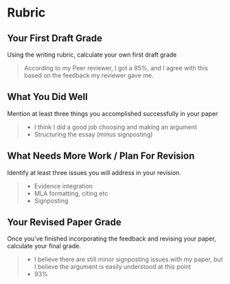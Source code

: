 # Rubric

## Your First Draft Grade  
Using the writing rubric, calculate your own first draft grade

> According to my Peer reviewer, I got a 85%, and I agree with this based on the feedback my reviewer gave me.

## What You Did Well
Mention at least three things you accomplished successfully in your paper

> - I think I did a good job choosing and making an argument
> - Structuring the essay (minus signposting)

## What Needs More Work / Plan For Revision
Identify at least three issues you will address in your revision.

> - Evidence integration
> - MLA formatting, citing etc
> - Signposting

## Your Revised Paper Grade
Once you’ve finished incorporating the feedback and revising your paper, calculate your final grade.

> - I believe there are still minor signposting issues with my paper, but I believe the argument is easily understood at this point
> - 93%
